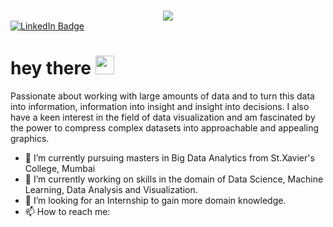 ### 
<div id="header" align="center">
  <img src="https://user-images.githubusercontent.com/77155721/169866964-92e76f9f-fe14-4266-a635-eb21a5208e1e.png" />
</div>
<div id="badges">
  <a href="https://www.linkedin.com/in/surbhi-thakur11/">
    <img src="https://img.shields.io/badge/LinkedIn-blue?style=for-the-badge&logo=linkedin&logoColor=white" alt="LinkedIn Badge"/>
  </a>
</div>

<h1>
  hey there
  <img src="https://media.giphy.com/media/hvRJCLFzcasrR4ia7z/giphy.gif" width="30px"/>
</h1>

Passionate about working with large amounts of data and to turn this data into information, information into insight and insight into decisions. I also have a keen interest in the field of data visualization and am fascinated by the power to compress complex datasets into approachable and appealing graphics.

- 🔭 I’m currently pursuing masters in Big Data Analytics from St.Xavier's College, Mumbai
- 🌱 I’m currently working on skills in the domain of Data Science, Machine Learning, Data Analysis and Visualization.
- 👯 I’m looking for an Internship to gain more domain knowledge.
- 📫 How to reach me: 



